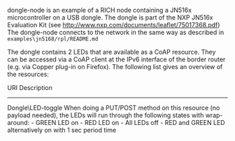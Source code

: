 dongle-node is an example of a RICH node containing a JN516x microcontroller on a USB dongle. 
The dongle is part of the NXP JN516x Evaluation Kit (see http://www.nxp.com/documents/leaflet/75017368.pdf) 
The dongle-node connects to the network in the same way as described in `examples\jn5168/rpl/README.md`

The dongle contains 2 LEDs that are available as a CoAP resource. They can be accessed via a CoAP client at the IPv6 interface 
of the border router (e.g. via Copper plug-in on Firefox).
The following list gives an overview of the resources:

URI                        Description
---                        -----------
Dongle\LED-toggle          When doing a PUT/POST method on this resource (no payload needed), the LEDs will run through
                           the following states with wrap-around:
                           - GREEN LED on
                           - RED LED on
                           - All LEDs off
                           - RED and GREEN LED alternatively on with 1 sec period time
